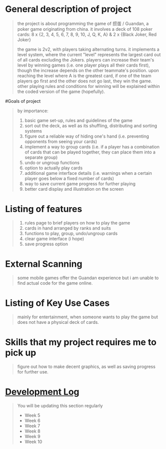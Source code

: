 # General description of project
> the project is about programming the game of 掼蛋 / Guandan, a poker game originating from china. it involves
> a deck of 108 poker cards: 8 x {2, 3, 4, 5, 6, 7, 8, 9, 10, J, Q, K, A} & 2 x {Black Joker, Red Joker}
> 
> the game is 2v2, with players taking alternating turns. it implements a level system, where the current "level" represents the largest card out of all cards excluding the Jokers. players can increase their team's level by winning games (i.e. one player plays all their cards first), though the increase depends on the other teammate's position. upon reaching the level where A is the greatest card, if one of the team players go first and the other does not go last, they win the game. other playing rules and conditions for winning will be explained within the coded version of the game (hopefully).

#Goals of project
> by importance:
> 1. basic game set-up, rules and guidelines of the game
> 2. sort out the deck, as well as its shuffling, distributing and sorting systems
> 3. figure out a reliable way of hiding one's hand (i.e. preventing opponents from seeing your cards)
> 4. implement a way to group cards (i.e. if a player has a combination of cards that can be played together, they can place them into a separate group)
> 5. undo or ungroup functions
> 6. option to actually play cards
> 7. additional game interface details (i.e. warnings when a certain player goes below a fixed number of cards)
> 8. way to save current game progress for further playing
> 9. better card display and illustration on the screen

# Listing of features
> 1. rules page to brief players on how to play the game
> 2. cards in hand arranged by ranks and suits
> 3. functions to play, group, undo/ungroup cards
> 4. clear game interface (i hope)
> 5. save progress option

# External Scanning
> some mobile games offer the Guandan experience but i am unable to find actual code for the game online.

# Listing of Key Use Cases
> mainly for entertainment, when someone wants to play the game but does not have a physical deck of cards.

# Skills that my project requires me to pick up
> figure out how to make decent graphics, as well as saving progress for further use.

# [Development Log](/devlog.md)
> You will be updating this section regularly
> - Week 5
> - Week 6
> - Week 7
> - Week 8
> - Week 9
> - Week 10
